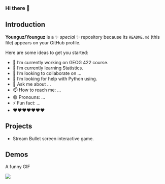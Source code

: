### Hi there 👋

## Introduction

**Younguz/Younguz** is a ✨ _special_ ✨ repository because its `README.md` (this file) appears on your GitHub profile.

Here are some ideas to get you started:

- 🔭 I’m currently working on GEOG 422 course.
- 🌱 I’m currently learning Statistics.
- 👯 I’m looking to collaborate on ...
- 🤔 I’m looking for help with Python using.
- 💬 Ask me about ...
- 📫 How to reach me: ...
- 😄 Pronouns: ...
- ⚡ Fun fact: ...
- ❤️❤️❤️❤️❤️❤️❤️

## Projects
-  Stream Bullet screen interactive game.

## Demos

A funny GIF

![](https://media1.tenor.com/m/D6CbF3DBPtgAAAAd/chilling-funny.gif)
